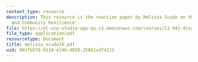 ```yaml
---
content_type: resource
description: This resource is the reaction paper by Melissa Scudo on the topic 'Governance
  and Community Resilience'.
file: https://ol-ocw-studio-app-qa.s3.amazonaws.com/courses/11-941-disaster-vulnerability-and-resilience-spring-2005/901fb5789110e14b402825861cd74123_melissa_scudo10.pdf
file_type: application/pdf
resourcetype: Document
title: melissa_scudo10.pdf
uid: 901fb578-9110-e14b-4028-25861cd74123
---
```

